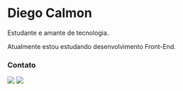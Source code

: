 # Diego Calmon

Estudante e amante de tecnologia.

Atualmente estou estudando desenvolvimento Front-End.


  
### Contato
  
  <div>
  <a href = "mailto:diegocalmon1234@gmail.com"><img src="https://img.shields.io/badge/-Gmail-%23333?style=for-the-badge&logo=gmail&logoColor=white" target="_blank"></a>
  <a href="https://www.linkedin.com/in/diego-calmon-9a5bb4208" target="_blank"><img src="https://img.shields.io/badge/-LinkedIn-%230077B5?style=for-the-badge&logo=linkedin&logoColor=white" target="_blank"></a>
  </div>
